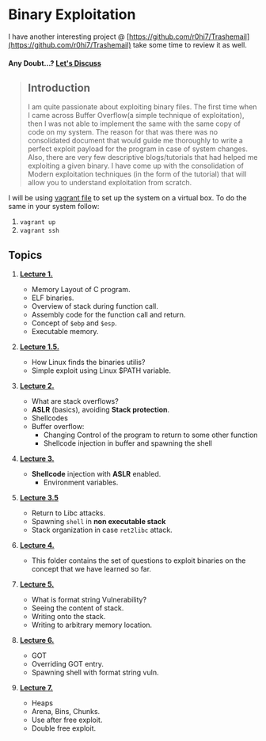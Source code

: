 # Binary Exploitation
I have another interesting project @ [https://github.com/r0hi7/Trashemail](https://github.com/r0hi7/Trashemail) take some time to review it as well.

#### Any Doubt...? [Let's Discuss](https://gitter.im/BinaryExploitation/Lobby?utm_source=share-link&utm_medium=link&utm_campaign=share-link)
> ## Introduction
> I am quite passionate about exploiting binary files. The first time when I came across Buffer Overflow(a simple technique of exploitation), then I was not able to implement the same with the same copy of code on my system.
The reason for that was there was no consolidated document that would guide me thoroughly to write a perfect exploit payload for the program in case of system changes.
> Also, there are very few descriptive blogs/tutorials that had helped me exploiting a given binary.
> I have come up with the consolidation of Modern exploitation techniques (in the form of the tutorial) that will allow you to understand exploitation from scratch.

I will be using [vagrant file](Vagrantfile) to set up the system on a virtual box. To do  the same in your system follow:
1. `vagrant up`
2. `vagrant ssh`

## Topics

1. **[Lecture 1.](Lecture1/README.md)**
     * Memory Layout of C program.
     * ELF binaries.
     * Overview of stack during function call.
     * Assembly code for the function call and return.
     * Concept of `$ebp` and `$esp`.
     * Executable memory.

1. **[Lecture 1.5.](Lecture1.5/README.md)**
    * How Linux finds the binaries utilis?
    * Simple exploit using Linux $PATH variable.

1. **[Lecture 2.](Lecture2/README.md)**
    * What are stack overflows?
    * **ASLR** (basics), avoiding **Stack protection**.
    * Shellcodes
    * Buffer overflow:
        *  Changing Control of the program to return to some other function
        *  Shellcode injection in buffer and spawning the shell

1. **[Lecture 3.](Lecture3/README.md)**
    * **Shellcode** injection with **ASLR** enabled.
        * Environment variables.

1. **[Lecture 3.5](Lecture3.5/README.md)**
    * Return to Libc attacks.
    * Spawning `shell` in **non executable stack**
    * Stack organization in case `ret2libc` attack.

1. **[Lecture 4.](Lecture4/)**
    * This folder contains the set of questions to exploit binaries on the concept that we have learned so far.

1. **[Lecture 5.](Lecture5/README.md)**
    * What is format string Vulnerability?
    * Seeing the content of stack.
    * Writing onto the stack.
    * Writing to arbitrary memory location.

1. **[Lecture 6.](Lecture6/README.md)**
    * GOT
    * Overriding GOT entry.
    * Spawning shell with format string vuln.

1. **[Lecture 7.](Lecture7/README.md)**
    * Heaps
    * Arena, Bins, Chunks.
    * Use after free exploit.
    * Double free exploit.

